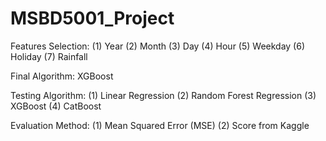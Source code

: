 # MSBD5001_Project

Features Selection:
(1) Year
(2) Month
(3) Day
(4) Hour
(5) Weekday
(6) Holiday
(7) Rainfall

Final Algorithm: XGBoost

Testing Algorithm:
(1) Linear Regression
(2) Random Forest Regression
(3) XGBoost
(4) CatBoost

Evaluation Method:
(1) Mean Squared Error (MSE)
(2) Score from Kaggle
